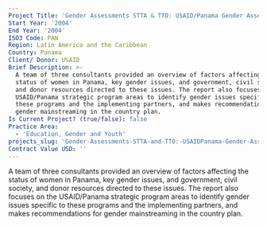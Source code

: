 ```yaml
---
Project Title: 'Gender Assessments STTA & TTO: USAID/Panama Gender Assessment (TDY 26)'
Start Year: '2004'
End Year: '2004'
ISO3 Code: PAN
Region: Latin America and the Caribbean
Country: Panama
Client/ Donor: USAID
Brief Description: >-
  A team of three consultants provided an overview of factors affecting the
  status of women in Panama, key gender issues, and government, civil society,
  and donor resources directed to these issues. The report also focuses on the
  USAID/Panama strategic program areas to identify gender issues specific to
  these programs and the implementing partners, and makes recommendations for
  gender mainstreaming in the country plan.
Is Current Project? (true/false): false
Practice Area:
  - 'Education, Gender and Youth'
projects_slug: 'Gender-Assessments-STTA-and-TTO:-USAIDPanama-Gender-Assessment-(TDY-26)'
Contract Value USD: ''
---
```

A team of three consultants provided an overview of factors affecting the status of women in Panama, key gender issues, and government, civil society, and donor resources directed to these issues. The report also focuses on the USAID/Panama strategic program areas to identify gender issues specific to these programs and the implementing partners, and makes recommendations for gender mainstreaming in the country plan.